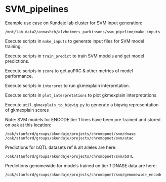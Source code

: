 # SVM_pipelines

Example use case on Kundaje lab cluster for SVM input generation: 

```
/mnt/lab_data2/annashch/alzheimers_parkinsons/svm_pipeline/make_inputs
```

Execute scripts in `make_inputs` to generate input files for SVM model training.  
 
Execute scripts in `train_predict` to train SVM models and get model predictions.  

Execute scripts in `score` to get auPRC & other metrics of model performance.  

Execute scripts in `interpret` to run gkmexplain interpretation.  

Execute scripts in `plot_interpretations` to plot gkmexplain interpretations.  

Execute `util.gkmexplain_to_bigwig.py` to generate a bigwig representation of gkmexplain scores


Note: SVM models for ENCODE tier 1 lines have been pre-trained and stored on oak at this location: 

```
/oak/stanford/groups/akundaje/projects/chrombpnet/svm/dnase
/oak/stanford/groups/akundaje/projects/chrombpnet/svm/atac
```

Predictions for bQTL datasets ref & alt alleles are here: 
```
/oak/stanford/groups/akundaje/projects/chrombpnet/svm/bQTL
```

Predictions genomewide for models trained on tier 1 DNASE data are here: 
```
/oak/stanford/groups/akundaje/projects/chrombpnet/svm/genomewide_encode_tier1_lines_dnase
```
